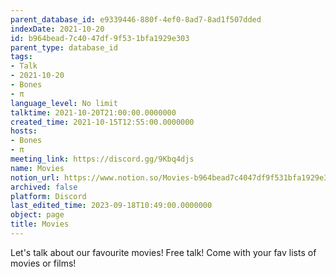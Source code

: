```yaml
---
parent_database_id: e9339446-880f-4ef0-8ad7-8ad1f507dded
indexDate: 2021-10-20
id: b964bead-7c40-47df-9f53-1bfa1929e303
parent_type: database_id
tags:
- Talk
- 2021-10-20
- Bones
- π
language_level: No limit
talktime: 2021-10-20T21:00:00.0000000
created_time: 2021-10-15T12:55:00.0000000
hosts:
- Bones
- π
meeting_link: https://discord.gg/9Kbq4djs
name: Movies
notion_url: https://www.notion.so/Movies-b964bead7c4047df9f531bfa1929e303
archived: false
platform: Discord
last_edited_time: 2023-09-18T10:49:00.0000000
object: page
title: Movies
---
```


Let's talk about our favourite movies!
Free talk! Come with your fav lists of movies or films!


